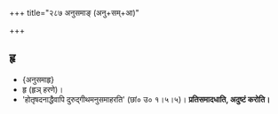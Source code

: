 +++
title="२८७ अनुसमाङ् (अनु+सम्+आ)"

+++

## हृ
- {अनुसमाहृ}
- हृ (हृञ् हरणे)।
- 'होतृषदनाद्धैवापि दुरुद्गीथमनुसमाहरति' (छां० उ० १।५।५)। **प्रतिसमादधाति, अदुष्टं करोति।**
